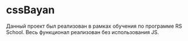 # cssBayan
Данный проект был реализован в рамках обучения по программе RS School. Весь функционал реализован без использования JS.
